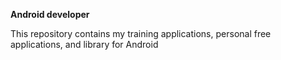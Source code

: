 **Android developer**

This repository contains my training applications, personal free applications, and library for Android